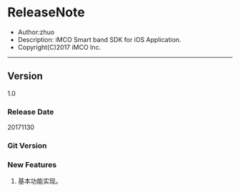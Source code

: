 # ReleaseNote

* Author:zhuo
* Description: iMCO Smart band SDK for iOS Application.
* Copyright(C)2017 iMCO Inc.


------------------------------------------------------------------------



## Version

1.0

### Release Date

20171130

### Git Version



### New Features

1. 基本功能实现。

   ​






